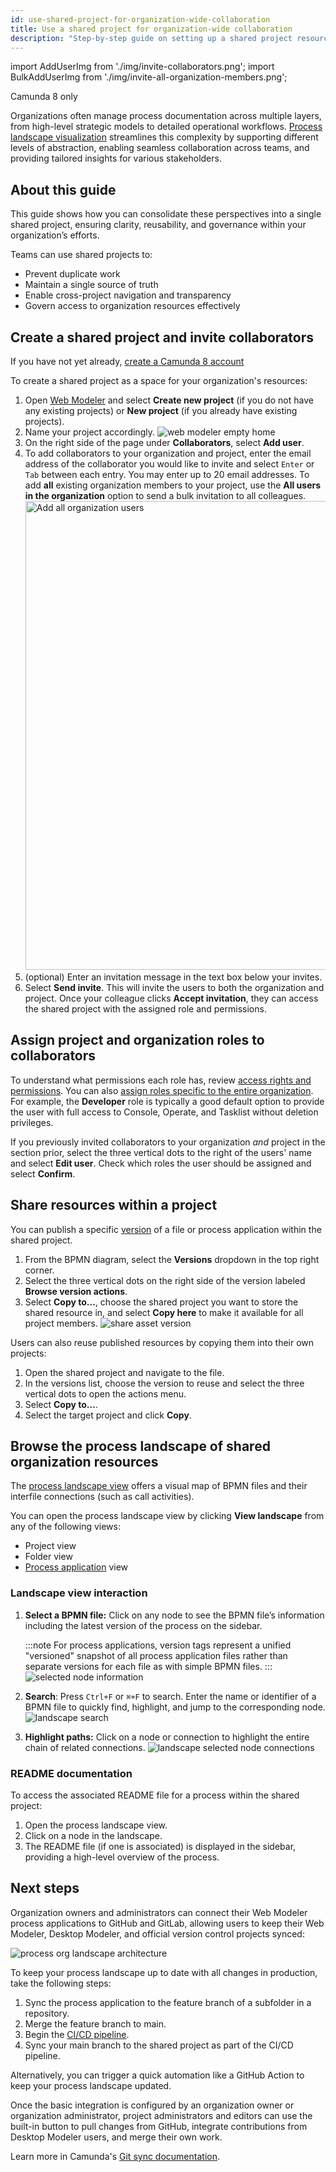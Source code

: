 ```yaml
---
id: use-shared-project-for-organization-wide-collaboration
title: Use a shared project for organization-wide collaboration
description: "Step-by-step guide on setting up a shared project resource available to all organization members, enabling seamless collaboration, governance, and reusability."
---
```


import AddUserImg from './img/invite-collaborators.png';
import BulkAddUserImg from './img/invite-all-organization-members.png';

<span class="badge badge--cloud">Camunda 8 only</span>

Organizations often manage process documentation across multiple layers, from high-level strategic models to detailed operational workflows. [Process landscape visualization](/components/modeler/web-modeler/process-landscape-visualization.md) streamlines this complexity by supporting different levels of abstraction, enabling seamless collaboration across teams, and providing tailored insights for various stakeholders.

## About this guide

This guide shows how you can consolidate these perspectives into a single shared project, ensuring clarity, reusability, and governance within your organization’s efforts.

Teams can use shared projects to:

- Prevent duplicate work
- Maintain a single source of truth
- Enable cross-project navigation and transparency
- Govern access to organization resources effectively

## Create a shared project and invite collaborators

If you have not yet already, [create a Camunda 8 account](/components/console/manage-plan/create-account.md)

To create a shared project as a space for your organization's resources:

1. Open [Web Modeler](/components/modeler/web-modeler/launch-web-modeler.md) and select **Create new project** (if you do not have any existing projects) or **New project** (if you already have existing projects).
2. Name your project accordingly.
   ![web modeler empty home](../../../components/modeler/web-modeler/img/web-modeler-new-user-home.png)
3. On the right side of the page under **Collaborators**, select **Add user**.
4. To add collaborators to your organization and project, enter the email address of the collaborator you would like to invite and select `Enter` or `Tab` between each entry. You may enter up to 20 email addresses. To add **all** existing organization members to your project, use the **All users in the organization** option to send a bulk invitation to all colleagues.
   <img src={BulkAddUserImg} alt="Add all organization users" width="750px"/>
5. (optional) Enter an invitation message in the text box below your invites.
6. Select **Send invite**. This will invite the users to both the organization and project. Once your colleague clicks **Accept invitation**, they can access the shared project with the assigned role and permissions.

## Assign project and organization roles to collaborators

To understand what permissions each role has, review [access rights and permissions](/components/modeler/web-modeler/collaboration/collaboration.md#access-rights-and-permissions). You can also [assign roles specific to the entire organization](/components/console/manage-organization/manage-users.md). For example, the **Developer** role is typically a good default option to provide the user with full access to Console, Operate, and Tasklist without deletion privileges.

If you previously invited collaborators to your organization _and_ project in the section prior, select the three vertical dots to the right of the users' name and select **Edit user**. Check which roles the user should be assigned and select **Confirm**.

## Share resources within a project

You can publish a specific [version](/components/modeler/web-modeler/versions.md) of a file or process application within the shared project.

1. From the BPMN diagram, select the **Versions** dropdown in the top right corner.
2. Select the three vertical dots on the right side of the version labeled **Browse version actions**.
3. Select **Copy to...**, choose the shared project you want to store the shared resource in, and select **Copy here** to make it available for all project members.
   ![share asset version](./img/share-asset-version.png)

Users can also reuse published resources by copying them into their own projects:

1. Open the shared project and navigate to the file.
2. In the versions list, choose the version to reuse and select the three vertical dots to open the actions menu.
3. Select **Copy to...**.
4. Select the target project and click **Copy**.

## Browse the process landscape of shared organization resources

The [process landscape view](/components/modeler/web-modeler/process-landscape-visualization.md) offers a visual map of BPMN files and their interfile connections (such as call activities).

You can open the process landscape view by clicking **View landscape** from any of the following views:

- Project view
- Folder view
- [Process application](/components/modeler/web-modeler/process-applications/process-applications.md) view

### Landscape view interaction

1. **Select a BPMN file:** Click on any node to see the BPMN file’s information including the latest version of the process on the sidebar.

   :::note
   For process applications, version tags represent a unified "versioned" snapshot of all process application files rather than separate versions for each file as with simple BPMN files.
   :::
   ![selected node information](../../../components/modeler/web-modeler/img/process-landscape-node-information.png)

2. **Search**: Press `Ctrl+F` or `⌘+F` to search. Enter the name or identifier of a BPMN file to quickly find, highlight, and jump to the corresponding node.
   ![landscape search](../../../components/modeler/web-modeler/img/process-landscape-search.png)
3. **Highlight paths:** Click on a node or connection to highlight the entire chain of related connections.
   ![landscape selected node connections](../../../components/modeler/web-modeler/img/process-landscape-connection.png)

### README documentation

To access the associated README file for a process within the shared project:

1. Open the process landscape view.
2. Click on a node in the landscape.
3. The README file (if one is associated) is displayed in the sidebar, providing a high-level overview of the process.

## Next steps

Organization owners and administrators can connect their Web Modeler process applications to GitHub and GitLab, allowing users to keep their Web Modeler, Desktop Modeler, and official version control projects synced:

![process org landscape architecture](./img/process-org-landscape-architecture.png)

To keep your process landscape up to date with all changes in production, take the following steps:

1. Sync the process application to the feature branch of a subfolder in a repository.
2. Merge the feature branch to main.
3. Begin the [CI/CD pipeline](/components/modeler/web-modeler/integrate-web-modeler-in-ci-cd.md).
4. Sync your main branch to the shared project as part of the CI/CD pipeline.

Alternatively, you can trigger a quick automation like a GitHub Action to keep your process landscape updated.

Once the basic integration is configured by an organization owner or organization administrator, project administrators and editors can use the built-in button to pull changes from GitHub, integrate contributions from Desktop Modeler users, and merge their own work.

Learn more in Camunda's [Git sync documentation](/components/modeler/web-modeler/git-sync.md).
